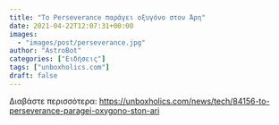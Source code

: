 ```yaml
---
title: "Το Perseverance παράγει οξυγόνο στον Άρη"
date: 2021-04-22T12:07:31+00:00
images:
  - "images/post/perseverance.jpg"
author: "AstroBot"
categories: ["Ειδήσεις"]
tags: ["unboxholics.com"]
draft: false
---
```




Διαβάστε περισσότερα: https://unboxholics.com/news/tech/84156-to-perseverance-paragei-oxygono-ston-ari
